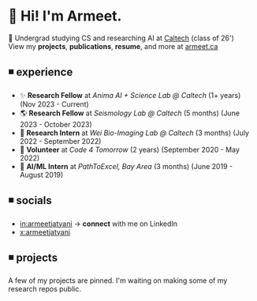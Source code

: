 # 👋 Hi! I'm Armeet.
🦫 Undergrad studying CS and researching AI at [Caltech](https://caltech.edu) (class of 26')
<br/>
View my **projects**, **publications**, **resume**, and more at [armeet.ca](https://armeet.ca)

## ◾ experience
- ✨ **Research Fellow** at _Anima AI + Science Lab @ Caltech_ (1+ years) (Nov 2023 - Current)
- 🌎 **Research Fellow** at _Seismology Lab @ Caltech_ (5 months) (June 2023 - October 2023)
- 🔬 **Research Intern** at _Wei Bio-Imaging Lab @ Caltech_ (3 months) (July 2022 - September 2022)
- 🏫 **Volunteer** at _Code 4 Tomorrow_ (2 years) (September 2020 - May 2022)
- 🧮 **AI/ML Intern** at _PathToExcel, Bay Area_ (3 months) (June 2019 - August 2019)

## ◾ socials
- [in:armeetjatyani](https://linkedin.com/in/armeetjatyani) -> **connect** with me on LinkedIn
- [x:armeetjatyani](https://x.com/armeetjatyani)

## ◾ projects
A few of my projects are pinned. I'm waiting on making some of my research repos public.

